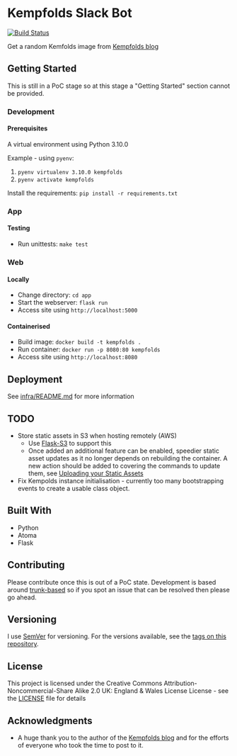 # Kempfolds Slack Bot

<!-- PROJECT SHIELDS -->
[![Build Status](https://travis-ci.org/dmunn/Kempfolds.svg?branch=master)](https://travis-ci.org/dmunn/Kempfolds)

Get a random Kemfolds image from [Kempfolds blog](http://kempfolds.blogspot.com/)

## Getting Started

This is still in a PoC stage so at this stage a "Getting Started" section cannot be provided.

### Development

#### Prerequisites
A virtual environment using Python 3.10.0

Example - using `pyenv`:
1. `pyenv virtualenv 3.10.0 kempfolds`
2. `pyenv activate kempfolds `

Install the requirements: `pip install -r requirements.txt`

### App

#### Testing
- Run unittests: `make test`

### Web

#### Locally
- Change directory: `cd app`
- Start the webserver: `flask run`
- Access site using `http://localhost:5000`

#### Containerised
- Build image: `docker build -t kempfolds .`
- Run container: `docker run -p 8080:80 kempfolds`
- Access site using `http://localhost:8080`

## Deployment
See [infra/README.md](./infra/README.md) for more information

## TODO
- Store static assets in S3 when hosting remotely (AWS)
    - Use [Flask-S3](https://flask-s3.readthedocs.io/en/latest/) to support this
    - Once added an additional feature can be enabled, speedier static asset updates as it no longer depends on rebuilding the container. A new action should be added to covering the commands to update them, see [Uploading your Static Assets](https://flask-s3.readthedocs.io/en/latest/#uploading-your-static-assets)
- Fix Kempolds instance initialisation - currently too many bootstrapping events to create a usable class object.

## Built With
* Python
* Atoma
* Flask

## Contributing
Please contribute once this is out of a PoC state. Development is based around [trunk-based](https://www.atlassian.com/continuous-delivery/continuous-integration/trunk-based-development) so if you spot an issue that can be resolved then please go ahead.

## Versioning

I use [SemVer](http://semver.org/) for versioning. For the versions available, see the [tags on this repository](https://github.com/dmunn/Kempfolds/tags).

## License

This project is licensed under the Creative Commons Attribution-Noncommercial-Share Alike 2.0 UK: England & Wales License License - see the [LICENSE](LICENSE) file for details

## Acknowledgments

* A huge thank you to the author of the [Kempfolds blog](http://kempfolds.blogspot.com/) and for the efforts of everyone who took the time to post to it.
